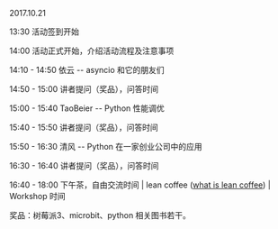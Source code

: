 2017.10.21

13:30 活动签到开始

14:00 活动正式开始，介绍活动流程及注意事项

14:10 - 14:50 依云 -- asyncio 和它的朋友们

14:50 - 15:00 讲者提问（奖品），问答时间

15:00 - 15:40 TaoBeier -- Python 性能调优

15:40 - 15:50 讲者提问（奖品），问答时间

15:50 - 16:30 清风 -- Python 在一家创业公司中的应用

16:30 - 16:40 讲者提问（奖品），问答时间

16:40 - 18:00 下午茶，自由交流时间 | lean coffee ([what is lean coffee](http://agilecoffee.com/leancoffee/)) | Workshop 时间


奖品：树莓派3、microbit、python 相关图书若干。
